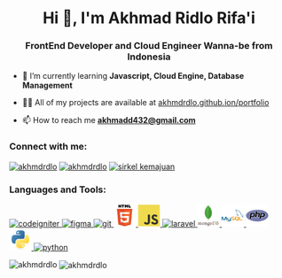 <h1 align="center">Hi 👋, I'm Akhmad Ridlo Rifa'i</h1>
<h3 align="center">FrontEnd Developer and Cloud Engineer Wanna-be from Indonesia</h3>

- 🌱 I’m currently learning **Javascript, Cloud Engine, Database Management**

- 👨‍💻 All of my projects are available at [akhmdrdlo.github.ion/portfolio](akhmdrdlo.github.ion/portfolio)

- 📫 How to reach me **akhmadd432@gmail.com**

<h3 align="left">Connect with me:</h3>
<p align="left">
<a href="https://linkedin.com/in/akhmdrdlo" target="blank"><img align="center" src="https://raw.githubusercontent.com/rahuldkjain/github-profile-readme-generator/master/src/images/icons/Social/linked-in-alt.svg" alt="akhmdrdlo" height="30" width="40" /></a>
<a href="https://instagram.com/akhmdrdlo" target="blank"><img align="center" src="https://raw.githubusercontent.com/rahuldkjain/github-profile-readme-generator/master/src/images/icons/Social/instagram.svg" alt="akhmdrdlo" height="30" width="40" /></a>
<a href="https://www.youtube.com/@sirkelmaju_ch" target="blank"><img align="center" src="https://raw.githubusercontent.com/rahuldkjain/github-profile-readme-generator/master/src/images/icons/Social/youtube.svg" alt="sirkel kemajuan" height="30" width="40" /></a>
</p>

<h3 align="left">Languages and Tools:</h3>
<p align="left"><a href="https://codeigniter.com" target="_blank" rel="noreferrer"> <img src="https://cdn.worldvectorlogo.com/logos/codeigniter.svg" alt="codeigniter" width="40" height="40"/> </a>  <a href="https://www.figma.com/" target="_blank" rel="noreferrer"> <img src="https://www.vectorlogo.zone/logos/figma/figma-icon.svg" alt="figma" width="40" height="40"/> </a> <a href="https://git-scm.com/" target="_blank" rel="noreferrer"> <img src="https://www.vectorlogo.zone/logos/git-scm/git-scm-icon.svg" alt="git" width="40" height="40"/> </a> <a href="https://www.w3.org/html/" target="_blank" rel="noreferrer"> <img src="https://raw.githubusercontent.com/devicons/devicon/master/icons/html5/html5-original-wordmark.svg" alt="html5" width="40" height="40"/> </a> <a href="https://developer.mozilla.org/en-US/docs/Web/JavaScript" target="_blank" rel="noreferrer"> <img src="https://raw.githubusercontent.com/devicons/devicon/master/icons/javascript/javascript-original.svg" alt="javascript" width="40" height="40"/> </a> <a href="https://laravel.com/" target="_blank" rel="noreferrer"> <img src="https://www.hvdig.co.uk/wp-content/uploads/2023/08/logo-laravel.svg" alt="laravel" width="40" height="40"/> </a> <a href="https://www.mongodb.com/" target="_blank" rel="noreferrer"> <img src="https://raw.githubusercontent.com/devicons/devicon/master/icons/mongodb/mongodb-original-wordmark.svg" alt="mongodb" width="40" height="40"/> </a> <a href="https://www.mysql.com/" target="_blank" rel="noreferrer"> <img src="https://raw.githubusercontent.com/devicons/devicon/master/icons/mysql/mysql-original-wordmark.svg" alt="mysql" width="40" height="40"/> </a> <a href="https://www.php.net" target="_blank" rel="noreferrer"> <img src="https://raw.githubusercontent.com/devicons/devicon/master/icons/php/php-original.svg" alt="php" width="40" height="40"/> </a> <a href="https://www.python.org" target="_blank" rel="noreferrer"> <img src="https://raw.githubusercontent.com/devicons/devicon/master/icons/python/python-original.svg" alt="python" width="40" height="40"/> </a> <a href="https://cloud.google.com/?hl=id" target="_blank" rel="noreferrer"> <img src="https://encrypted-tbn0.gstatic.com/images?q=tbn:ANd9GcR8BogQa-bVz7E1pqETsf7eQORJhm9JoOt3Xw&s" alt="python" width="auto" height="40"/> </a> </p>

<p><img align="left" src="https://github-readme-stats.vercel.app/api/top-langs?username=akhmdrdlo&show_icons=true&theme=dracula&locale=en&layout=compact" alt="akhmdrdlo" /></p>

<p>&nbsp;<img align="center" src="https://github-readme-stats.vercel.app/api?username=akhmdrdlo&show_icons=true&theme=tokyonight&locale=en" alt="akhmdrdlo" /></p>

